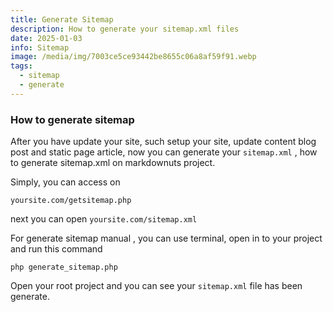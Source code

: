```yaml
---
title: Generate Sitemap
description: How to generate your sitemap.xml files
date: 2025-01-03
info: Sitemap
image: /media/img/7003ce5ce93442be8655c06a8af59f91.webp
tags:
  - sitemap
  - generate
---
```

### How to generate sitemap

After you have update your site, such setup your site, update content blog post and static page article, now you can generate your `sitemap.xml` , how to generate sitemap.xml on markdownuts project.

Simply, you can access on 
```
yoursite.com/getsitemap.php
```

next you can open `yoursite.com/sitemap.xml`

For generate sitemap manual , you can use terminal, open in to your project and run this command 

```
php generate_sitemap.php
```

Open your root project and you can see your `sitemap.xml` file has been generate.

